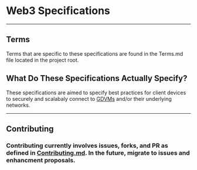 # Web3 Specifications
---

## Terms
Terms that are specific to these specifications are found in the Terms.md file located in the project root. 

## What Do These Specifications Actually Specify?
These specifications are aimed to specify best practices for client devices to securely and scalabaly connect to [GDVMs](../Terms.md##GDVM) and/or their underlying networks. 


---
## Contributing
### Contributing currently involves issues, forks, and PR as defined in [Contributing.md](../Contributing.md). In the future, migrate to issues and enhancment proposals.
